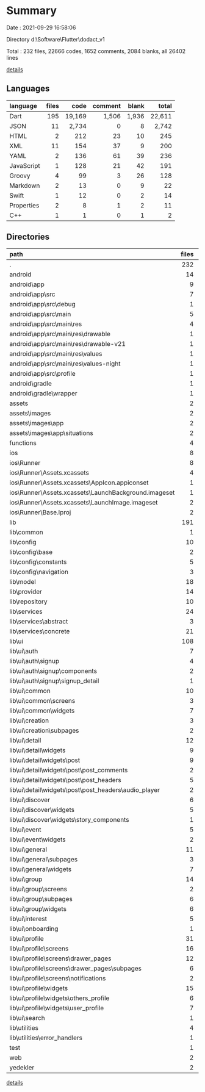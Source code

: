 # Summary

Date : 2021-09-29 16:58:06

Directory d:\Software\Flutter\dodact_v1

Total : 232 files,  22666 codes, 1652 comments, 2084 blanks, all 26402 lines

[details](details.md)

## Languages
| language | files | code | comment | blank | total |
| :--- | ---: | ---: | ---: | ---: | ---: |
| Dart | 195 | 19,169 | 1,506 | 1,936 | 22,611 |
| JSON | 11 | 2,734 | 0 | 8 | 2,742 |
| HTML | 2 | 212 | 23 | 10 | 245 |
| XML | 11 | 154 | 37 | 9 | 200 |
| YAML | 2 | 136 | 61 | 39 | 236 |
| JavaScript | 1 | 128 | 21 | 42 | 191 |
| Groovy | 4 | 99 | 3 | 26 | 128 |
| Markdown | 2 | 13 | 0 | 9 | 22 |
| Swift | 1 | 12 | 0 | 2 | 14 |
| Properties | 2 | 8 | 1 | 2 | 11 |
| C++ | 1 | 1 | 0 | 1 | 2 |

## Directories
| path | files | code | comment | blank | total |
| :--- | ---: | ---: | ---: | ---: | ---: |
| . | 232 | 22,666 | 1,652 | 2,084 | 26,402 |
| android | 14 | 269 | 39 | 36 | 344 |
| android\app | 9 | 222 | 38 | 24 | 284 |
| android\app\src | 7 | 84 | 35 | 8 | 127 |
| android\app\src\debug | 1 | 4 | 3 | 1 | 8 |
| android\app\src\main | 5 | 76 | 29 | 6 | 111 |
| android\app\src\main\res | 4 | 38 | 18 | 0 | 56 |
| android\app\src\main\res\drawable | 1 | 9 | 0 | 0 | 9 |
| android\app\src\main\res\drawable-v21 | 1 | 9 | 0 | 0 | 9 |
| android\app\src\main\res\values | 1 | 10 | 9 | 0 | 19 |
| android\app\src\main\res\values-night | 1 | 10 | 9 | 0 | 19 |
| android\app\src\profile | 1 | 4 | 3 | 1 | 8 |
| android\gradle | 1 | 5 | 1 | 1 | 7 |
| android\gradle\wrapper | 1 | 5 | 1 | 1 | 7 |
| assets | 2 | 2 | 0 | 0 | 2 |
| assets\images | 2 | 2 | 0 | 0 | 2 |
| assets\images\app | 2 | 2 | 0 | 0 | 2 |
| assets\images\app\situations | 2 | 2 | 0 | 0 | 2 |
| functions | 4 | 2,098 | 30 | 48 | 2,176 |
| ios | 8 | 250 | 2 | 9 | 261 |
| ios\Runner | 8 | 250 | 2 | 9 | 261 |
| ios\Runner\Assets.xcassets | 4 | 169 | 0 | 5 | 174 |
| ios\Runner\Assets.xcassets\AppIcon.appiconset | 1 | 122 | 0 | 1 | 123 |
| ios\Runner\Assets.xcassets\LaunchBackground.imageset | 1 | 21 | 0 | 1 | 22 |
| ios\Runner\Assets.xcassets\LaunchImage.imageset | 2 | 26 | 0 | 3 | 29 |
| ios\Runner\Base.lproj | 2 | 68 | 2 | 1 | 71 |
| lib | 191 | 19,124 | 1,218 | 1,927 | 22,269 |
| lib\common | 1 | 77 | 1 | 12 | 90 |
| lib\config | 10 | 460 | 22 | 109 | 591 |
| lib\config\base | 2 | 37 | 3 | 14 | 54 |
| lib\config\constants | 5 | 164 | 8 | 35 | 207 |
| lib\config\navigation | 3 | 259 | 11 | 60 | 330 |
| lib\model | 18 | 842 | 25 | 119 | 986 |
| lib\provider | 14 | 1,285 | 28 | 183 | 1,496 |
| lib\repository | 10 | 659 | 34 | 116 | 809 |
| lib\services | 24 | 1,212 | 104 | 258 | 1,574 |
| lib\services\abstract | 3 | 23 | 1 | 5 | 29 |
| lib\services\concrete | 21 | 1,189 | 103 | 253 | 1,545 |
| lib\ui | 108 | 13,413 | 966 | 1,086 | 15,465 |
| lib\ui\auth | 7 | 1,330 | 18 | 79 | 1,427 |
| lib\ui\auth\signup | 4 | 846 | 7 | 53 | 906 |
| lib\ui\auth\signup\components | 2 | 68 | 0 | 6 | 74 |
| lib\ui\auth\signup\signup_detail | 1 | 455 | 6 | 34 | 495 |
| lib\ui\common | 10 | 365 | 1 | 40 | 406 |
| lib\ui\common\screens | 3 | 75 | 1 | 8 | 84 |
| lib\ui\common\widgets | 7 | 290 | 0 | 32 | 322 |
| lib\ui\creation | 3 | 1,463 | 79 | 114 | 1,656 |
| lib\ui\creation\subpages | 2 | 1,290 | 78 | 103 | 1,471 |
| lib\ui\detail | 12 | 1,191 | 58 | 117 | 1,366 |
| lib\ui\detail\widgets | 9 | 784 | 39 | 75 | 898 |
| lib\ui\detail\widgets\post | 9 | 784 | 39 | 75 | 898 |
| lib\ui\detail\widgets\post\post_comments | 2 | 339 | 3 | 27 | 369 |
| lib\ui\detail\widgets\post\post_headers | 5 | 252 | 7 | 29 | 288 |
| lib\ui\detail\widgets\post\post_headers\audio_player | 2 | 170 | 7 | 18 | 195 |
| lib\ui\discover | 6 | 415 | 213 | 57 | 685 |
| lib\ui\discover\widgets | 5 | 330 | 213 | 51 | 594 |
| lib\ui\discover\widgets\story_components | 1 | 0 | 72 | 9 | 81 |
| lib\ui\event | 5 | 1,366 | 62 | 138 | 1,566 |
| lib\ui\event\widgets | 2 | 558 | 40 | 82 | 680 |
| lib\ui\general | 11 | 763 | 79 | 59 | 901 |
| lib\ui\general\subpages | 3 | 371 | 12 | 32 | 415 |
| lib\ui\general\widgets | 7 | 244 | 60 | 24 | 328 |
| lib\ui\group | 14 | 1,215 | 124 | 104 | 1,443 |
| lib\ui\group\screens | 2 | 384 | 38 | 43 | 465 |
| lib\ui\group\subpages | 6 | 541 | 24 | 41 | 606 |
| lib\ui\group\widgets | 6 | 290 | 62 | 20 | 372 |
| lib\ui\interest | 5 | 526 | 238 | 67 | 831 |
| lib\ui\onboarding | 1 | 96 | 2 | 3 | 101 |
| lib\ui\profile | 31 | 4,045 | 73 | 268 | 4,386 |
| lib\ui\profile\screens | 16 | 2,720 | 32 | 167 | 2,919 |
| lib\ui\profile\screens\drawer_pages | 12 | 2,260 | 23 | 125 | 2,408 |
| lib\ui\profile\screens\drawer_pages\subpages | 6 | 1,440 | 14 | 67 | 1,521 |
| lib\ui\profile\screens\notifications | 2 | 246 | 4 | 23 | 273 |
| lib\ui\profile\widgets | 15 | 1,325 | 41 | 101 | 1,467 |
| lib\ui\profile\widgets\others_profile | 6 | 557 | 8 | 44 | 609 |
| lib\ui\profile\widgets\user_profile | 7 | 567 | 23 | 45 | 635 |
| lib\ui\search | 1 | 337 | 4 | 15 | 356 |
| lib\utilities | 4 | 1,084 | 35 | 25 | 1,144 |
| lib\utilities\error_handlers | 1 | 145 | 3 | 6 | 154 |
| test | 1 | 14 | 10 | 7 | 31 |
| web | 2 | 102 | 14 | 7 | 123 |
| yedekler | 2 | 0 | 275 | 0 | 275 |

[details](details.md)